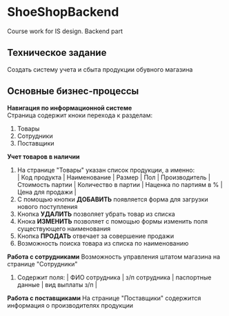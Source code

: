 # ShoeShopBackend
Course work for IS design. Backend part

## Техническое задание
Создать систему учета и сбыта продукции обувного магазина  

## Основные бизнес-процессы
**Навигация по информационной системе**  
Страница содержит кноки перехода к разделам:  
1. Товары
2. Сотрудники
3. Поставщики

**Учет товаров в наличии**
  1. На странице "Товары" указан список продукции, а именно:  
  | Код продукта | Наименование | Размер | Пол | Производитель | Стоимость партии | Количество в партии | Наценка по партиям в % | Цена для продажи |
  2. С помощью кнопки **ДОБАВИТЬ** появляется форма для загрузки нового поступления
  3. Кнопка **УДАЛИТЬ** позволяет убрать товар из списка
  4. Кнока **ИЗМЕНИТЬ** позволяет с помощью формы изменить поля существующего наименования
  5. Кнопка **ПРОДАТЬ** отвечает за совершение продажи
  6. Возможность поиска товара из списка по наименованию
   
**Работа с сотрудниками**
  Возможность управления штатом магазина  на странице "Сотрудники"
  1. Содержит поля:
  | ФИО сотрудника | з/п сотрудника | паспортные данные | вид выплаты з/п |
  
**Работа с поставщиками**
  На странице "Поставщики" содержится информация о производителях продукции
